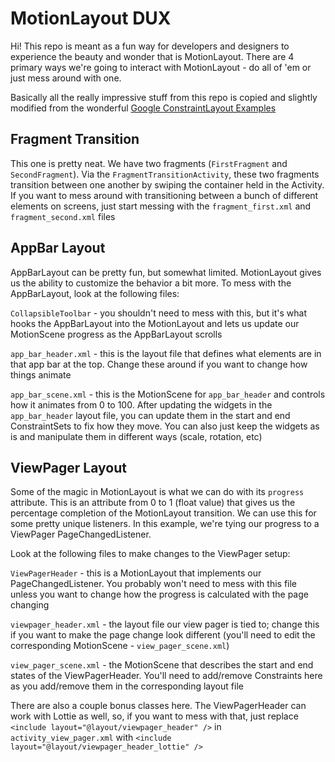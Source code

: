 # MotionLayout DUX

Hi! This repo is meant as a fun way for developers and designers to experience the beauty and wonder that is MotionLayout.  There are 4 primary ways we're going to interact with MotionLayout - do all of 'em or just mess around with one.

Basically all the really impressive stuff from this repo is copied and slightly modified from the wonderful [Google ConstraintLayout Examples](https://github.com/googlesamples/android-ConstraintLayoutExamples)

## Fragment Transition

This one is pretty neat.  We have two fragments (`FirstFragment` and `SecondFragment`).  Via the `FragmentTransitionActivity`, these two fragments transition between one another by swiping the container held in the Activity.  If you want to mess around with transitioning between a bunch of different elements on screens, just start messing with the `fragment_first.xml` and `fragment_second.xml` files


## AppBar Layout

AppBarLayout can be pretty fun, but somewhat limited.  MotionLayout gives us the ability to customize the behavior a bit more.  To mess with the AppBarLayout, look at the following files:

`CollapsibleToolbar` - you shouldn't need to mess with this, but it's what hooks the AppBarLayout into the MotionLayout and lets us update our MotionScene progress as the AppBarLayout scrolls

`app_bar_header.xml` - this is the layout file that defines what elements are in that app bar at the top.  Change these around if you want to change how things animate

`app_bar_scene.xml` - this is the MotionScene for `app_bar_header` and controls how it animates from 0 to 100. After updating the widgets in the `app_bar_header` layout file, you can update them in the start and end ConstraintSets to fix how they move.  You can also just keep the widgets as is and manipulate them in different ways (scale, rotation, etc)


## ViewPager Layout

Some of the magic in MotionLayout is what we can do with its `progress` attribute.  This is an attribute from 0 to 1 (float value) that gives us the percentage completion of the MotionLayout transition.  We can use this for some pretty unique listeners. In this example, we're tying our progress to a ViewPager PageChangedListener.

Look at the following files to make changes to the ViewPager setup:

`ViewPagerHeader` - this is a MotionLayout that implements our PageChangedListener.  You probably won't need to mess with this file unless you want to change how the progress is calculated with the page changing

`viewpager_header.xml` - the layout file our view pager is tied to; change this if you want to make the page change look different (you'll need to edit the corresponding MotionScene - `view_pager_scene.xml`)

`view_pager_scene.xml` - the MotionScene that describes the start and end states of the ViewPagerHeader.  You'll need to add/remove Constraints here as you add/remove them in the corresponding layout file

There are also a couple bonus classes here.  The ViewPagerHeader can work with Lottie as well, so, if you want to mess with that, just replace `<include layout="@layout/viewpager_header" />` in `activity_view_pager.xml` with `<include layout="@layout/viewpager_header_lottie" />`


